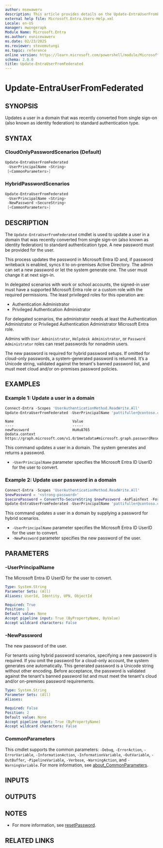 ```yaml
---
author: msewaweru
description: This article provides details on the Update-EntraUserFromFederated command.
external help file: Microsoft.Entra.Users-Help.xml
Locale: en-US
manager: mwongerapk
Module Name: Microsoft.Entra
ms.author: eunicewaweru
ms.date: 02/23/2025
ms.reviewer: stevemutungi
ms.topic: reference
online version: https://learn.microsoft.com/powershell/module/Microsoft.Entra/Update-EntraUserFromFederated
schema: 2.0.0
title: Update-EntraUserFromFederated
---
```


# Update-EntraUserFromFederated

## SYNOPSIS

Updates a user in a domain that was recently converted from single sign-on (also known as identity federation) to standard authentication type.

## SYNTAX

### CloudOnlyPasswordScenarios (Default)

```powershell
Update-EntraUserFromFederated
 -UserPrincipalName <String>
 [<CommonParameters>]
```

### HybridPasswordScenarios

```powershell
Update-EntraUserFromFederated
 -UserPrincipalName <String>
 -NewPassword <SecureString>
 [<CommonParameters>]
```

## DESCRIPTION

The `Update-EntraUserFromFederated` cmdlet is used to update a user in a domain that was recently converted from single sign-on (also known as identity federation) to standard authentication type. A new password must be provided for the user.

This process updates the password in Microsoft Entra ID and, if password writeback is enabled, syncs it to on-premises Active Directory. The admin can set a new password or let the system generate one. The user must change it at next sign-in.

In delegated scenarios with work or school accounts, the signed-in user must have a supported Microsoft Entra role or a custom role with the required permissions. The least privileged roles for this operation are:

- Authentication Administrator
- Privileged Authentication Administrator

For delegated scenarios, the administrator needs at least the Authentication Administrator or Privileged Authentication Administrator Microsoft Entra role.

Admins with `User Administrator`, `Helpdesk Administrator`, or `Password Administrator` roles can reset passwords for nonadmin users.

The new password is required for hybrid password setups. If omitted for cloud-only passwords, a system-generated password is returned. It’s a Unicode string, validated against the tenant's banned password list, and must meet cloud and/or on-premises password policies.

## EXAMPLES

### Example 1: Update a user in a domain

```powershell
Connect-Entra -Scopes 'UserAuthenticationMethod.ReadWrite.All'
Update-EntraUserFromFederated -UserPrincipalName 'pattifuller@contoso.com'
```

```Output
Name                           Value
----                           -----
newPassword                    HuHu8765
@odata.context                 https://graph.microsoft.com/v1.0/$metadata#microsoft.graph.passwordResetResponse
```

This command updates a user in a domain. The system generates and returns a password.

- `-UserPrincipalName` parameter specifies the Microsoft Entra ID UserID for the user to convert.

### Example 2: Update user password in a domain

```powershell
Connect-Entra -Scopes 'UserAuthenticationMethod.ReadWrite.All'
$newPassword = '<strong-password>'
$securePassword = ConvertTo-SecureString $newPassword -AsPlainText -Force
Update-EntraUserFromFederated -UserPrincipalName 'pattifuller@contoso.com' -NewPassword $securePassword
```

This command updates a user in a domain by supplying a password for hybrid scenarios.

- `-UserPrincipalName` parameter specifies the Microsoft Entra ID UserID for the user to convert.
- `-NewPassword` parameter specifies the new password of the user.

## PARAMETERS

### -UserPrincipalName

The Microsoft Entra ID UserID for the user to convert.

```yaml
Type: System.String
Parameter Sets: (All)
Aliases: UserId, Identity, UPN, ObjectId

Required: True
Position: 1
Default value: None
Accept pipeline input: True (ByPropertyName, ByValue)
Accept wildcard characters: False
```

### -NewPassword

The new password of the user.

For tenants using hybrid password scenarios, specifying a new password is required. If you omit the password for a cloud-only account, the system generates one automatically. This generated password is a Unicode string without other encoding. Before acceptance, the password is validated against the tenant's banned password list and must meet the tenant's cloud and/or on-premises password requirements.

```yaml
Type: System.String
Parameter Sets: (All)
Aliases:

Required: False
Position: 2
Default value: None
Accept pipeline input: True (ByPropertyName)
Accept wildcard characters: False
```

### CommonParameters

This cmdlet supports the common parameters: `-Debug`, `-ErrorAction`, `-ErrorVariable`, `-InformationAction`, `-InformationVariable`, `-OutVariable`, `-OutBuffer`, `-PipelineVariable`, `-Verbose`, `-WarningAction`, and `-WarningVariable`. For more information, see [about_CommonParameters](https://go.microsoft.com/fwlink/?LinkID=113216).

## INPUTS

## OUTPUTS

## NOTES

- For more information, see [resetPassword](https://learn.microsoft.com/graph/api/authenticationmethod-resetpassword).

## RELATED LINKS
